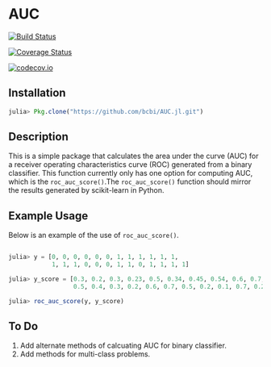 # AUC

[![Build Status](https://travis-ci.org/paulstey/AUC.jl.svg?branch=master)](https://travis-ci.org/paulstey/AUC.jl)

[![Coverage Status](https://coveralls.io/repos/paulstey/AUC.jl/badge.svg?branch=master&service=github)](https://coveralls.io/github/paulstey/AUC.jl?branch=master)

[![codecov.io](http://codecov.io/github/paulstey/AUC.jl/coverage.svg?branch=master)](http://codecov.io/github/paulstey/AUC.jl?branch=master)

## Installation
```julia
julia> Pkg.clone("https://github.com/bcbi/AUC.jl.git")
```

    
## Description
This is a simple package that calculates the area under the curve (AUC) for a receiver operating characteristics curve (ROC) generated from a binary classifier. This function currently only has one option for computing AUC, which is the `roc_auc_score()`.The `roc_auc_score()` function should mirror the results generated by scikit-learn in Python.


## Example Usage
Below is an example of the use of `roc_auc_score()`.
     
```julia

julia> y = [0, 0, 0, 0, 0, 0, 1, 1, 1, 1, 1, 1,
            1, 1, 1, 0, 0, 0, 1, 1, 0, 1, 1, 1, 1]

julia> y_score = [0.3, 0.2, 0.3, 0.23, 0.5, 0.34, 0.45, 0.54, 0.6, 0.7, 0.8, 0.65,
                  0.5, 0.4, 0.3, 0.2, 0.6, 0.7, 0.5, 0.2, 0.1, 0.7, 0.2, 0.7, 0.4]

julia> roc_auc_score(y, y_score)
```

 ## To Do
 1. Add alternate methods of calcuating AUC for binary classifier.
 2. Add methods for multi-class problems.
    